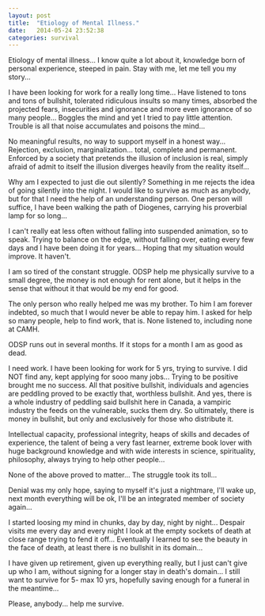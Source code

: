 ```yaml
---
layout: post
title:  "Etiology of Mental Illness."
date:   2014-05-24 23:52:38
categories: survival
---
```


Etiology of mental illness... I know quite a lot about it, knowledge born of personal experience, steeped in pain. Stay with me, let me tell you my story...

I have been looking for work for a really long time... Have listened to tons and tons of bullshit, tolerated ridiculous insults so many times, absorbed the projected fears, insecurities and ignorance and more even ignorance of so many people... Boggles the mind and yet I tried to pay little attention. Trouble is all that noise accumulates and poisons the mind...

No meaningful results, no way to support myself in a honest way... Rejection, exclusion, marginalization... total, complete and permanent. Enforced  by a society that pretends the illusion of inclusion is real, simply afraid of admit to itself the illusion diverges heavily from the reality itself... 

Why am I expected to just die out silently? Something in me rejects the idea of going silently into the night. I would like to survive as much as anybody, but for that I need the help of an understanding person. One person will suffice, I have been walking the path of Diogenes, carrying his proverbial lamp for so long...

I can't really eat less often without falling into suspended animation, so to speak. Trying to balance on the edge, without falling over, eating every few days and I have been doing it for years... Hoping that my situation would improve. It haven't.

I am so tired of the constant struggle. ODSP help me physically survive to a small degree, the money is not enough for rent alone, but it helps in the sense that without it that would be my end for good. 

The only person who really helped me was my brother. To him I am forever indebted, so much  that I would never be able to repay him. I asked for help so many people, help to find work, that is. None listened to, including none at CAMH. 

ODSP runs out in several months. If it stops for a month I am as good as dead. 

I need work. I have been looking for work for 5 yrs, trying to survive. I did NOT find any, kept applying for sooo many jobs... Trying to be positive brought me no success. All that positive bullshit, individuals and agencies are peddling proved to be exactly that, worthless bullshit. And yes, there is a whole industry of peddling said bullshit here in Canada, a vampiric industry the feeds on the vulnerable, sucks them dry.  So ultimately, there is money in bullshit, but only and exclusively for those who distribute it.

Intellectual capacity, professional integrity, heaps of skills and decades of experience, the talent of being a very fast learner, extreme book lover with huge background knowledge and with wide interests in science, spirituality, philosophy, always trying to help other people... 

None of the above proved to matter... The struggle took its toll...
 
Denial was my only hope, saying to myself it's just a nightmare, I'll wake up, next month everything will be ok, I'll be an integrated member of society again...

I started loosing my mind in chunks, day by day, night by night... Despair visits me every day and every night I look at the empty sockets of death at close range trying to fend it off... Eventually I learned to see the beauty in the face of death, at least there is no bullshit in its domain...

I have given up retirement, given up everything really, but I just can't give up who I am, without signing for a longer stay in death's domain... I still want to survive for 5- max 10 yrs, hopefully saving enough for a funeral in the meantime...

Please, anybody... help me survive.
